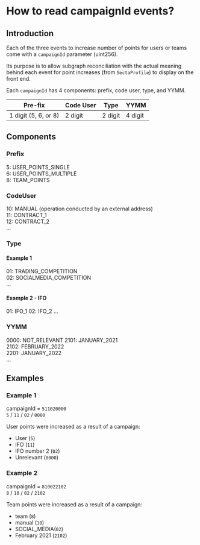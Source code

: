 # How to read campaignId events?

## Introduction

Each of the three events to increase number of points for users or teams come with a `campaignId` parameter (uint256).

Its purpose is to allow subgraph reconciliation with the actual meaning behind each event for point increases (from `SectaProfile`) to display on the front end.

Each `campaignId` has 4 components: prefix, code user, type, and YYMM.

| Pre-fix              | Code User | Type    | YYMM    |
| -------------------- | --------- | ------- | ------- |
| 1 digit (5, 6, or 8) | 2 digit   | 2 digit | 4 digit |

## Components

### Prefix

5: USER_POINTS_SINGLE <br/>
6: USER_POINTS_MULTIPLE<br/>
8: TEAM_POINTS <br/>

### CodeUser

10: MANUAL (operation conducted by an external address)<br/>
11: CONTRACT_1<br/>
12: CONTRACT_2<br/>
...

### Type

#### Example 1

01: TRADING_COMPETITION<br/>
02: SOCIALMEDIA_COMPETITION<br/>
...

#### Example 2 - IFO

01: IFO_1
02: IFO_2
...

### YYMM

0000: NOT_RELEVANT
2101: JANUARY_2021<br/>
2102: FEBRUARY_2022<br/>
2201: JANUARY_2022<br/>
...

## Examples

### Example 1

campaignId = `511020000`<br/>
`5` / `11` / `02` / `0000`<br/>

User points were increased as a result of a campaign:

- User (`5`)
- IFO (`11`)
- IFO number 2 (`02`)
- Unrelevant (`0000`)

### Example 2

campaignId = `810022102`<br/>
`8` / `10` / `02` / `2102`<br/>

Team points were increased as a result of a campaign:

- team (`8`)
- manual (`10`)
- SOCIAL_MEDIA(`02`)
- February 2021 (`2102`)
